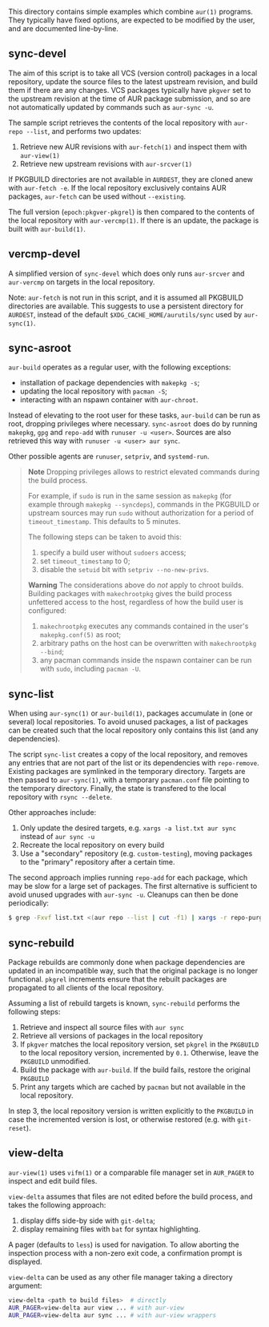 This directory contains simple examples which combine `aur(1)` programs. They
typically have fixed options, are expected to be modified by the user, and are
documented line-by-line.

## sync-devel

The aim of this script is to take all VCS (version control) packages in a local
repository, update the source files to the latest upstream revision, and build
them if there are any changes. VCS packages typically have `pkgver` set to the
upstream revision at the time of AUR package submission, and so are not
automatically updated by commands such as `aur-sync -u`.

The sample script retrieves the contents of the local repository with `aur-repo
--list`, and performs two updates:

1. Retrieve new AUR revisions with `aur-fetch(1)` and inspect them with
   `aur-view(1)`
2. Retrieve new upstream revisions with `aur-srcver(1)`

If PKGBUILD directories are not available in `AURDEST`, they are cloned anew
with `aur-fetch -e`. If the local repository exclusively contains AUR packages,
`aur-fetch` can be used without `--existing`.

The full version (`epoch:pkgver-pkgrel`) is then compared to the contents of the
local repository with `aur-vercmp(1)`. If there is an update, the package is
built with `aur-build(1)`.

## vercmp-devel

A simplified version of `sync-devel` which does only runs `aur-srcver` and
`aur-vercmp` on targets in the local repository.

Note: `aur-fetch` is not run in this script, and it is assumed all PKGBUILD
directories are available. This suggests to use a persistent directory for
`AURDEST`, instead of the default `$XDG_CACHE_HOME/aurutils/sync` used by
`aur-sync(1)`.

## sync-asroot

`aur-build` operates as a regular user, with the following exceptions:

* installation of package dependencies with `makepkg -s`;
* updating the local repository with `pacman -S`;
* interacting with an nspawn container with `aur-chroot`.

Instead of elevating to the root user for these tasks, `aur-build` can be run as
root, dropping privileges where necessary. `sync-asroot` does do by running
`makepkg`, `gpg` and `repo-add` with `runuser -u <user>`. Sources are also retrieved this
way with `runuser -u <user> aur sync`.

Other possible agents are `runuser`, `setpriv`, and `systemd-run`.

> **Note**
> Dropping privileges allows to restrict elevated commands during the build process.
>
> For example, if `sudo` is run in the same session as `makepkg` (for example through 
> `makepkg --syncdeps`), commands in the PKGBUILD or upstream sources may run `sudo` 
> without authorization for a period of `timeout_timestamp`. This defaults to 5 minutes.
>
> The following steps can be taken to avoid this:
>
> 1. specify a build user without `sudoers` access;
> 2. set `timeout_timestamp` to 0;
> 3. disable the `setuid` bit with `setpriv --no-new-privs`.
>
> **Warning**
> The considerations above do _not_ apply to chroot builds. Building packages with `makechrootpkg`
> gives the build process unfettered access to the host, regardless of how the build user is configured:
> 
> 1. `makechrootpkg` executes any commands contained in the user's `makepkg.conf(5)` as root;
> 2. arbitrary paths on the host can be overwritten with `makechrootpkg --bind`;
> 3. any pacman commands inside the nspawn container can be run with `sudo`, including `pacman -U`.

## sync-list

When using `aur-sync(1)` or `aur-build(1)`, packages accumulate in (one or
several) local repositories. To avoid unused packages, a list of packages can be
created such that the local repository only contains this list (and any
dependencies).

The script `sync-list` creates a copy of the local repository, and removes any
entries that are not part of the list or its dependencies with
`repo-remove`. Existing packages are symlinked in the temporary
directory. Targets are then passed to `aur-sync(1)`, with a temporary
`pacman.conf` file pointing to the temporary directory. Finally, the state is
transfered to the local repository with `rsync --delete`.

Other approaches include:

1. Only update the desired targets, e.g. `xargs -a list.txt aur sync` instead of
   `aur sync -u`
2. Recreate the local repository on every build
3. Use a "secondary" repository (e.g. `custom-testing`), moving packages to the
   "primary" repository after a certain time.

The second approach implies running `repo-add` for each package, which may be
slow for a large set of packages. The first alternative is sufficient to avoid
unused upgrades with `aur-sync -u`. Cleanups can then be done periodically:

```bash
$ grep -Fxvf list.txt <(aur repo --list | cut -f1) | xargs -r repo-purge -f custom
```

## sync-rebuild

Package rebuilds are commonly done when package dependencies are updated in an
incompatible way, such that the original package is no longer functional.
`pkgrel` increments ensure that the rebuilt packages are propagated to all
clients of the local repository.

Assuming a list of rebuild targets is known, `sync-rebuild` performs the
following steps:

1. Retrieve and inspect all source files with `aur sync`
2. Retrieve all versions of packages in the local repository
3. If `pkgver` matches the local repository version, set `pkgrel` in the
   `PKGBUILD` to the local repository version, incremented by `0.1`. Otherwise,
   leave the `PKGBUILD` unmodified.
4. Build the package with `aur-build`. If the build fails, restore the original
   `PKGBUILD`
5. Print any targets which are cached by `pacman` but not available in the local
   repository.

In step 3, the local repository version is written explicitly to the `PKGBUILD`
in case the incremented version is lost, or otherwise restored (e.g. with
`git-reset`).

## view-delta

`aur-view(1)` uses `vifm(1)` or a comparable file manager set in
`AUR_PAGER` to inspect and edit build files. 

`view-delta` assumes that files are not edited before the build process,
and takes the following approach:

1. display diffs side-by side with `git-delta`;
2. display remaining files with `bat` for syntax highlighting.

A pager (defaults to `less`) is used for navigation. To allow aborting
the inspection process with a non-zero exit code, a confirmation prompt
is displayed.

`view-delta` can be used as any other file manager taking a directory
argument:

```bash
view-delta <path to build files>  # directly
AUR_PAGER=view-delta aur view ... # with aur-view
AUR_PAGER=view-delta aur sync ... # with aur-view wrappers
```
